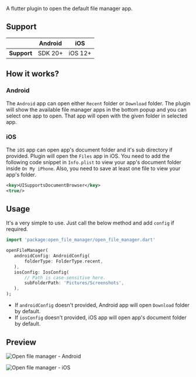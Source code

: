 A flutter plugin to open the default file manager app.

## Support
|             | Android | iOS     |
|-------------|---------|---------|
| **Support** | SDK 20+ | iOS 12+ |

## How it works?

### Android
The `Android` app can open either `Recent` folder or `Download` folder.
The plugin will show the available file manager apps in the bottom popup and you can select one app to open.
That app will open with the given folder in selected app.

### iOS
The `iOS` app can open app's document folder and it's sub directory if provided.
Plugin will open the `Files` app in iOS. You need to add the following code snippet in `Info.plist` to view your app's document folder inside `On My iPhone`.
Also, you need to save at least one file to view your app's folder.

```xml
<key>UISupportsDocumentBrowser</key>  
<true/>
```
  
## Usage

It's a very simple to use. Just call the below method and add `config` if required.
 
 ```dart
 import 'package:open_file_manager/open_file_manager.dart'

openFileManager(
    androidConfig: AndroidConfig(
        folderType: FolderType.recent,
    ),
    iosConfig: IosConfig(
        // Path is case-sensitive here.
        subFolderPath: 'Pictures/Screenshots',
    ),
);
 ```

 - If `androidConfig` doesn't provided, Android app will open `Download` folder by default.
 - If `iosConfig` doesn't provided, iOS app will open app's document folder by default.


## Preview

![Open file manager - Android](https://github.com/nayanAubie/open_file_manager/assets/109264909/06d453c4-2ab1-4aa3-99aa-b8ef3db33843)

![Open file manager - iOS](https://github.com/nayanAubie/open_file_manager/assets/109264909/9dd7f9d6-ae6d-4638-8c3e-7ba3bd9badf7)





